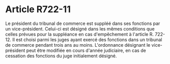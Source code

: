 # Article R722-11

Le président du tribunal de commerce est suppléé dans ses fonctions par un vice-président. Celui-ci est désigné dans les mêmes conditions que celles prévues pour la suppléance en cas d'empêchement à l'article R. 722-12. Il est choisi parmi les juges ayant exercé des fonctions dans un tribunal de commerce pendant trois ans au moins.   L'ordonnance désignant le vice-président peut être modifiée en cours d'année judiciaire, en cas de cessation des fonctions du juge initialement désigné.